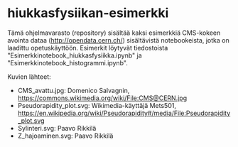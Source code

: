 # hiukkasfysiikan-esimerkki
Tämä ohjelmavarasto (repository) sisältää kaksi esimerkkiä CMS-kokeen avointa dataa (http://opendata.cern.ch/) sisältävistä notebookeista, jotka on laadittu opetuskäyttöön. Esimerkit löytyvät tiedostoista "Esimerkkinotebook_hiukkasfysiikka.ipynb" ja "Esimerkkinotebook_histogrammi.ipynb".

Kuvien lähteet:
- CMS_avattu.jpg: Domenico Salvagnin, https://commons.wikimedia.org/wiki/File:CMS@CERN.jpg
- Pseudorapidity_plot.svg: Wikimedia-käyttäjä Mets501, https://en.wikipedia.org/wiki/Pseudorapidity#/media/File:Pseudorapidity_plot.svg
- Sylinteri.svg: Paavo Rikkilä
- Z_hajoaminen.svg: Paavo Rikkilä
